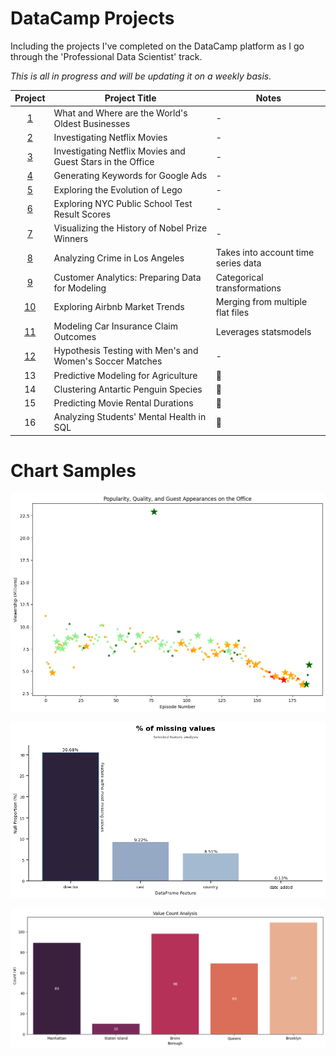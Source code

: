 # DataCamp Projects
Including the projects I've completed on the DataCamp platform as I go through the 'Professional Data Scientist' track.

*This is all in progress and will be updating it on a weekly basis.*

| Project | Project Title | Notes
| :---------------: | --------------- |---------------
| [1](<What and Where are the World's Oldest Businesses/notebook.ipynb>) | What and Where are the World's Oldest Businesses | -
| [2](<Investigating Netflix Movies/notebook.ipynb>) | Investigating Netflix Movies | -
| [3](<Investigating Netflix Movies and Guest Stars in The Office/notebook.ipynb>) | Investigating Netflix Movies and Guest Stars in the Office | -
| [4](<Generating Keywords for Google Ads/notebook.ipynb>) | Generating Keywords for Google Ads | -
| [5](<Exploring the Evolution of Lego/notebook.ipynb>) | Exploring the Evolution of Lego | -
| [6](<Exploring NYC Public School Test Result Scores/notebook.ipynb>) | Exploring NYC Public School Test Result Scores | -
| [7](<Visualizing the History of Nobel Prize Winners/notebook.ipynb>) | Visualizing the History of Nobel Prize Winners | -
| [8](<Analyzing Crime in Los Angeles/notebook.ipynb>) | Analyzing Crime in Los Angeles | Takes into account time series data
| [9](https://github.com/mattamx/Projects/blob/5742089084f049df8cee1844f05b9daae2af18c4/DataCamp%20Projects/Customer%20Analytics%3A%20Preparing%20Data%20for%20Modeling/notebook.ipynb) | Customer Analytics: Preparing Data for Modeling | Categorical transformations
| [10](<Exploring Airbnb Market Trends/notebook.ipynb>) | Exploring Airbnb Market Trends | Merging from multiple flat files
| [11](<Modeling Car Insurance Claim Outcomes/notebook.ipynb>) | Modeling Car Insurance Claim Outcomes | Leverages statsmodels
| [12](<Hypothesis Testing with Men's and Women's Soccer Matches/notebook.ipynb>) | Hypothesis Testing with Men's and Women's Soccer Matches | -
| 13 | Predictive Modeling for Agriculture | 🚧
| 14 | Clustering Antartic Penguin Species | 🚧
| 15 | Predicting Movie Rental Durations | 🚧
| 16 | Analyzing Students' Mental Health in SQL | 🚧

# Chart Samples

![Alt text](<Investigating Netflix Movies and Guest Stars in The Office/images/output.png>)

![Alt text](<Investigating Netflix Movies/images/output.png>)

![Alt text](<Exploring NYC Public School Test Result Scores/images/output.png>)